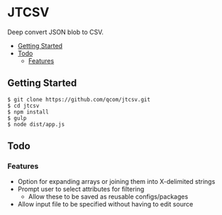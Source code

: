 # JTCSV

Deep convert JSON blob to CSV.

- [Getting Started](#getting-started)
- [Todo](#todo)
	- [Features](#features)

## Getting Started

```
$ git clone https://github.com/qcom/jtcsv.git
$ cd jtcsv
$ npm install
$ gulp
$ node dist/app.js
```

## Todo

### Features
- Option for expanding arrays or joining them into X-delimited strings
- Prompt user to select attributes for filtering
	- Allow these to be saved as reusable configs/packages
- Allow input file to be specified without having to edit source
